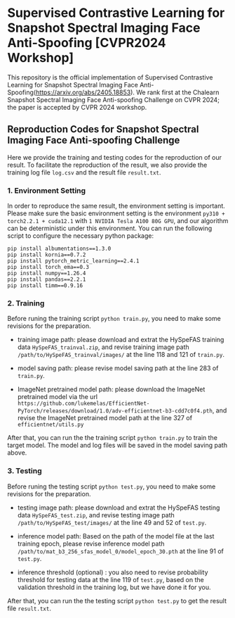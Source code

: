 # Supervised Contrastive Learning for Snapshot Spectral Imaging Face Anti-Spoofing [CVPR2024 Workshop]
This repository is the official implementation of Supervised Contrastive Learning for Snapshot Spectral Imaging Face Anti-Spoofing(https://arxiv.org/abs/2405.18853). We rank first at the Chalearn Snapshot Spectral Imaging Face Anti-spoofing Challenge on CVPR 2024; the paper is accepted by CVPR 2024 workshop.

## Reproduction Codes for Snapshot Spectral Imaging Face Anti-spoofing Challenge

Here we provide the training and testing codes for the reproduction of our result. To facilitate the reproduction of the result, we also provide the training log file `log.csv` and the result file `result.txt`.

### 1. Environment Setting
In order to reproduce the same result, the environment setting is important. Please make sure the basic environment setting is the environment `py310 + torch2.2.1 + cuda12.1` with `1 NVIDIA Tesla A100 80G GPU`, and our algorithm can be deterministic under this environment.
You can run the following script to configure the necessary python package:
```
pip install albumentations==1.3.0
pip install kornia==0.7.2
pip install pytorch_metric_learning==2.4.1
pip install torch_ema==0.3
pip install numpy==1.26.4
pip install pandas==2.2.1
pip install timm==0.9.16
```

### 2. Training
Before runing the training script `python train.py`, you need to make some revisions for the preparation.

- training image path: please download and extrat the HySpeFAS training data `HySpeFAS_trainval.zip`, and revise training image path `/path/to/HySpeFAS_trainval/images/` at the line 118 and 121 of `train.py`.

- model saving path: please revise model saving path at the line 283 of `train.py`.

- ImageNet pretrained model path: please download the ImageNet pretrained model via the url `https://github.com/lukemelas/EfficientNet-PyTorch/releases/download/1.0/adv-efficientnet-b3-cdd7c0f4.pth`, and revise the ImageNet pretrained model path at the line 327 of `efficientnet/utils.py`

After that, you can run the the training script `python train.py` to train the target model. The model and log files will be saved in the model saving path above.

### 3. Testing
Before runing the testing script `python test.py`, you need to make some revisions for the preparation.

- testing image path: please download and extrat the HySpeFAS testing data `HySpeFAS_test.zip`, and revise testing image path `/path/to/HySpeFAS_test/images/` at the line 49 and 52 of `test.py`.

- inference model path: Based on the path of the model file at the last training epoch, please revise inference model path `/path/to/mat_b3_256_sfas_model_0/model_epoch_30.pth` at the line 91 of `test.py`.

- inference threshold (optional) : you also need to revise probability threshold for testing data at the line 119 of `test.py`, based on the validation threshold in the training log, but we have done it for you.

After that, you can run the the testing script `python test.py` to get the result file `result.txt`.
